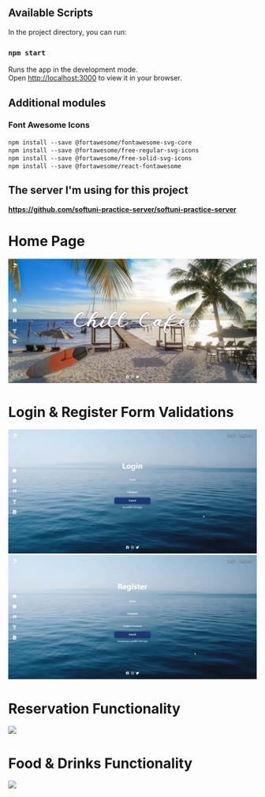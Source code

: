 ## Available Scripts

In the project directory, you can run:

### `npm start`

Runs the app in the development mode.\
Open [http://localhost:3000](http://localhost:3000) to view it in your browser.

## Additional modules

### **Font Awesome Icons**
```
npm install --save @fortawesome/fontawesome-svg-core
npm install --save @fortawesome/free-regular-svg-icons
npm install --save @fortawesome/free-solid-svg-icons
npm install --save @fortawesome/react-fontawesome
```

## The server I'm using for this project

**https://github.com/softuni-practice-server/softuni-practice-server**

# Home Page

<img src="./examples/Home.png">


# Login & Register Form Validations

<img src="./examples/LoginErrors.gif">

<img src="./examples/RegisterErrors.gif">


# Reservation Functionality

<img src="./examples/Reservation.gif">

# Food & Drinks Functionality

<img src="./examples/FoodAndDrinks.gif">
